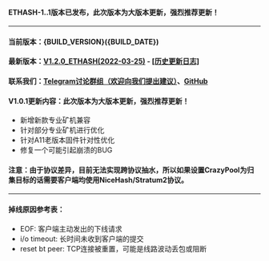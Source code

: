 #### ETHASH-1..1版本已发布，此次版本为大版本更新，强烈推荐更新！
----
#### 当前版本：{BUILD_VERSION}({BUILD_DATE})
#### 最新版本：[V1.2.0_ETHASH(2022-03-25)](https://github.com/TMinerProxy/TMinerProxy/releases/tag/1.0.1) - [[历史更新日志]](https://github.com/TMinerProxy/TMinerProxy/releases)
#### 联系我们：[Telegram讨论群组（欢迎向我们提出建议）](https://t.me/+qmpT3hiuaPA4NTg9)、[GitHub](https://github.com/TMinerProxy/TMinerProxy)
#### V1.0.1更新内容：此次版本为大版本更新，强烈推荐更新！
- 新增新款专业矿机兼容
- 针对部分专业矿机进行优化
- 针对A11老版本固件针对性优化
- 修复一个可能引起崩溃的BUG
#### 注意：由于协议差异，目前无法实现跨协议抽水，所以如果设置CrazyPool为归集目标的话需要客户端均使用NiceHash/Stratum2协议。
----
#### 掉线原因参考表：
- EOF: 客户端主动发出的下线请求
- i/o timeout: 长时间未收到客户端的提交
- reset bt peer: TCP连接被重置，可能是线路波动丢包或阻断